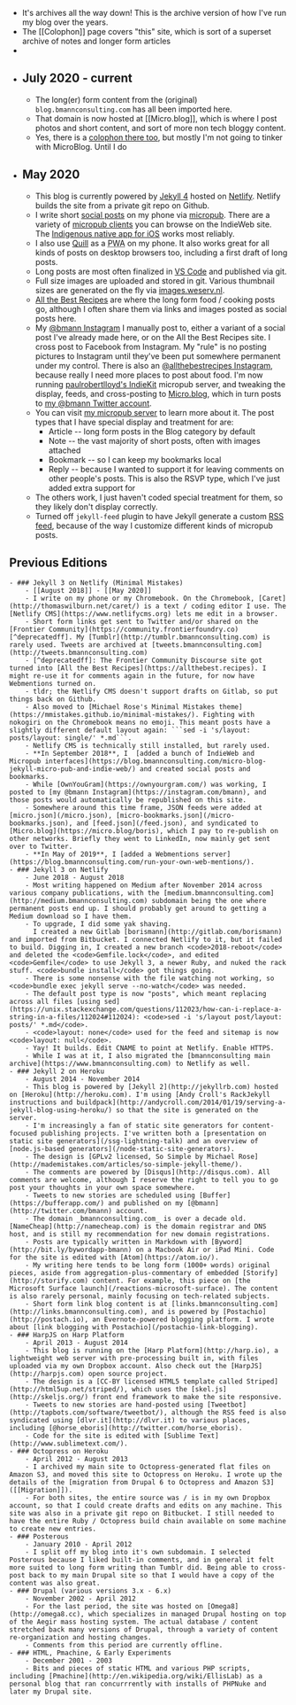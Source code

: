- It's archives all the way down! This is the archive version of how I've run my blog over the years.
- The [[Colophon]] page covers "this" site, which is sort of a superset archive of notes and longer form articles
-
- ## July 2020 - current
	- The long(er) form content from the (original) `blog.bmannconsulting.com` has all been imported here.
	- That domain is now hosted at [[Micro.blog]], which is where I post photos and short content, and sort of more non tech bloggy content.
	- Yes, there is a [colophon there too](https://blog.bmannconsulting.com/colophon), but mostly I'm not going to tinker with MicroBlog. Until I do
- ## May 2020
	- This blog is currently powered by [Jekyll 4](http://jekyllrb.com) hosted on [Netlify](http://netlify.com). Netlify builds the site from a private git repo on Github.
	- I write short [social posts](https://blog.bmannconsulting.com/archives/social/) on my phone via [micropub](https://blog.bmannconsulting.com/tags/micropub/). There are a variety of [micropub clients](https://indieweb.org/micropub-clients) you can browse on the IndieWeb site. The [Indigenous native app for iOS](https://indieweb.org/Indigenous_for_iOS) works most reliably.
	- I also use [Quill](https://quill.p3k.io/docs) as a <abbr title="Progressive Web App">PWA</abbr> on my phone. It also works great for all kinds of posts on desktop browsers too, including a first draft of long posts.
	- Long posts are most often finalized in [VS Code](https://code.visualstudio.com/) and published via git.
	- Full size images are uploaded and stored in git. Various thumbnail sizes are generated on the fly via [images.weserv.nl](https://images.weserv.nl/).
	- [All the Best Recipes](https://allthebest.recipes) are where the long form food / cooking posts go, although I often share them via links and images posted as social posts here.
	- My [@bmann Instagram](https://instagram.com/bmann) I manually post to, either a variant of a social post I've already made here, or on the All the Best Recipes site. I cross post to Facebook from Instagram. My "rule" is no posting pictures to Instagram until they've been put somewhere permanent under my control. There is also an [@allthebestrecipes Instagram](https://instagram.com/allthebestrecipes), because really I need more places to post about food.
	  I'm now running [paulrobertlloyd's IndieKit](https://paulrobertlloyd.github.io/indiekit/) micropub server, and tweaking the display, feeds, and cross-posting to [Micro.blog](https://micro.blog/boris), which in turn posts to [my @bmann Twitter account](https://twitter.com/bmann).
	- You can visit [my micropub server](https://bmann-indiekit.herokuapp.com) to learn more about it. The post types that I have special display and treatment for are:
		- Article -- long form posts in the Blog category by default
		- Note -- the vast majority of short posts, often with images attached
		- Bookmark -- so I can keep my bookmarks local
		- Reply -- because I wanted to support it for leaving comments on other people's posts. This is also the RSVP type, which I've just added extra support for
	- The others work, I just haven't coded special treatment for them, so they likely don't display correctly.
	- Turned off `jekyll-feed` plugin to have Jekyll generate a custom [RSS feed](/feed.xml), because of the way I customize different kinds of micropub posts.
## Previous Editions
	- ### Jekyll 3 on Netlify (Minimal Mistakes)
		- [[August 2018]] - [[May 2020]]
		- I write on my phone or my Chromebook. On the Chromebook, [Caret](http://thomaswilburn.net/caret/) is a text / coding editor I use. The [Netlify CMS](https://www.netlifycms.org) lets me edit in a browser.
		- Short form links get sent to Twitter and/or shared on the [Frontier Community](https://community.frontierfoundry.co)[^deprecatedff]. My [Tumblr](http://tumblr.bmannconsulting.com) is rarely used. Tweets are archived at [tweets.bmannconsulting.com](http://tweets.bmannconsulting.com)
		- [^deprecatedff]: The Frontier Community Discourse site got turned into [All the Best Recipes](https://allthebest.recipes). I might re-use it for comments again in the future, for now have Webmentions turned on.
		- tldr; the Netlify CMS doesn't support drafts on Gitlab, so put things back on Github.
		- Also moved to [Michael Rose's Minimal Mistakes theme](https://mmistakes.github.io/minimal-mistakes/). Fighting with nokogiri on the Chromebook means no emoji. This meant posts have a slightly different default layout again: ```sed -i 's/layout: posts/layout: single/' *.md```.
		- Netlify CMS is technically still installed, but rarely used.
		- **In September 2018**, I  [added a bunch of IndieWeb and Micropub interfaces](https://blog.bmannconsulting.com/micro-blog-jekyll-micro-pub-and-indie-web/) and created social posts and bookmarks.
		- While [OwnYouGram](https://ownyourgram.com/) was working, I posted to [my @bmann Instagram](https://instagram.com/bmann), and those posts would automatically be republished on this site.
		- Somewhere around this time frame, JSON feeds were added at [micro.json](/micro.json), [micro-bookmarks.json](/micro-bookmarks.json), and [feed.json](/feed.json), and syndicated to [Micro.blog](https://micro.blog/boris), which I pay to re-publish on other networks. Briefly they went to LinkedIn, now mainly get sent over to Twitter.
		- **In May of 2019**, I [added a Webmentions server](https://blog.bmannconsulting.com/run-your-own-web-mentions/).
	- ### Jekyll 3 on Netlify
		- June 2018 - August 2018
		- Most writing happened on Medium after November 2014 across various company publications, with the [medium.bmannconsulting.com](http://medium.bmannconsulting.com) subdomain being the one where permanent posts end up. I should probably get around to getting a Medium download so I have them.
		- To upgrade, I did some yak shaving.
		  I created a new Gitlab [borismann](http://gitlab.com/borismann) and imported from Bitbucket. I connected Netlify to it, but it failed to build. Digging in, I created a new branch <code>2018-reboot</code> and deleted the <code>Gemfile.lock</code>, and edited <code>Gemfile</code> to use Jekyll 3, a newer Ruby, and nuked the rack stuff. <code>bundle install</code> got things going.
		- There is some nonsense with the file watching not working, so <code>bundle exec jekyll serve --no-watch</code> was needed.
		- The default post type is now "posts", which meant replacing across all files [using sed](https://unix.stackexchange.com/questions/112023/how-can-i-replace-a-string-in-a-files/112024#112024): <code>sed -i 's/layout post/layout: posts/' *.md</code>.
		- <code>layout: none</code> used for the feed and sitemap is now <code>layout: null</code>.
		- Yay! It builds. Edit CNAME to point at Netlify. Enable HTTPS.
		- While I was at it, I also migrated the [bmannconsulting main archive](https://www.bmannconsulting.com) to Netlify as well.
	- ### Jekyll 2 on Heroku
		- August 2014 - November 2014
		- This blog is powered by [Jekyll 2](http://jekyllrb.com) hosted on [Heroku](http://heroku.com). I'm using [Andy Croll's RackJekyll instructions and buildpack](http://andycroll.com/2014/01/19/serving-a-jekyll-blog-using-heroku/) so that the site is generated on the server.
		- I'm increasingly a fan of static site generators for content-focused publishing projects. I've written both a [presentation on static site generators](/ssg-lightning-talk) and an overview of [node.js-based generators](/node-static-site-generators).
		- The design is [GPLv2 licensed, So Simple by Michael Rose](http://mademistakes.com/articles/so-simple-jekyll-theme/).
		- The comments are powered by [Disqus](http://disqus.com). All comments are welcome, although I reserve the right to tell you to go post your thoughts in your own space somewhere.
		- Tweets to new stories are scheduled using [Buffer](https://bufferapp.com/) and published on my [@bmann](http://twitter.com/bmann) account.
		- The domain _bmannconsulting.com_ is over a decade old. [NameCheap](http://namecheap.com) is the domain registrar and DNS host, and is still my recommendation for new domain registrations.
		- Posts are typically written in Markdown with [Byword](http://bit.ly/bywordapp-bmann) on a Macbook Air or iPad Mini. Code for the site is edited with [Atom](https://atom.io/).
		- My writing here tends to be long form (1000+ words) original pieces, aside from aggregation-plus-commentary of embedded [Storify](http://storify.com) content. For example, this piece on [the Microsoft Surface launch](/reactions-microsoft-surface). The content is also rarely personal, mainly focusing on tech-related subjects.
		- Short form link blog content is at [links.bmannconsulting.com](http://links.bmannconsulting.com), and is powered by [Postachio](http://postach.io), an Evernote-powered blogging platform. I wrote about [link blogging with Postachio](/postachio-link-blogging).
	- ### HarpJS on Harp Platform
		- April 2013 - August 2014
		- This blog is running on the [Harp Platform](http://harp.io), a lightweight web server with pre-processing built in, with files uploaded via my own Dropbox account. Also check out the [HarpJS](http://harpjs.com) open source project.
		- The design is a [CC-BY licensed HTML5 template called Striped](http://html5up.net/striped/), which uses the [skel.js](http://skeljs.org/) front end framework to make the site responsive.
		- Tweets to new stories are hand-posted using [Tweetbot](http://tapbots.com/software/tweetbot/), although the RSS feed is also syndicated using [dlvr.it](http://dlvr.it) to various places, including [@horse_eboris](http://twitter.com/horse_eboris).
		- Code for the site is edited with [Sublime Text](http://www.sublimetext.com/).
	- ### Octopress on Heroku
		- April 2012 - August 2013
		- I archived my main site to Octopress-generated flat files on Amazon S3, and moved this site to Octopress on Heroku. I wrote up the details of the [migration from Drupal 6 to Octopress and Amazon S3]([[Migration]]).
		- For both sites, the entire source was / is in my own Dropbox account, so that I could create drafts and edits on any machine. This site was also in a private git repo on Bitbucket. I still needed to have the entire Ruby / Octopress build chain available on some machine to create new entries.
	- ### Posterous
		- January 2010 - April 2012
		- I split off my blog into it's own subdomain. I selected Posterous because I liked built-in comments, and in general it felt more suited to long form writing than Tumblr did. Being able to cross-post back to my main Drupal site so that I would have a copy of the content was also great.
	- ### Drupal (various versions 3.x - 6.x)
		- November 2002 - April 2012
		- For the last period, the site was hosted on [Omega8](http://omega8.cc), which specializes in managed Drupal hosting on top of the Aegir mass hosting system. The actual database / content stretched back many versions of Drupal, through a variety of content re-organization and hosting changes.
		- Comments from this period are currently offline.
	- ### HTML, Pmachine, & Early Experiments
		- December 2001 - 2003
		- Bits and pieces of static HTML and various PHP scripts, including [Pmachine](http://en.wikipedia.org/wiki/EllisLab) as a personal blog that ran concurrrently with installs of PHPNuke and later my Drupal site.